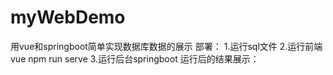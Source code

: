 # myWebDemo
用vue和springboot简单实现数据库数据的展示
部署：
1.运行sql文件
2.运行前端vue npm run serve
3.运行后台springboot
运行后的结果展示：
